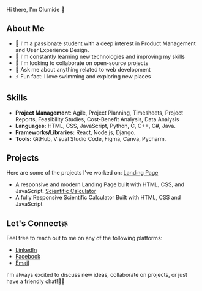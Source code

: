 Hi there, I'm Olumide 👋

## About Me

- 🔭 I'm a passionate student with a deep interest in Product Management and User Experience Design. 
- 🌱 I'm constantly learning new technologies and improving my skills
- 👯 I'm looking to collaborate on open-source projects
- 💬 Ask me about anything related to web development
- ⚡ Fun fact: I love swimming and exploring new places


## Skills

- **Project Management**: Agile, Project Planning, Timesheets, Project Reports, Feasibility Studies, Cost-Benefit Analysis, Data Analysis
- **Languages:** HTML, CSS, JavaScript, Python, C, C++, C#, Java.
- **Frameworks/Libraries:** React, Node.js, Django.
- **Tools:** GitHub, Visual Studio Code, Figma, Canva, Pycharm.

## Projects

Here are some of the projects I've worked on:
[Landing Page](https://github.com/Olus-Oguns/Landing-Page)
   - A responsive and modern Landing Page built with HTML, CSS, and JavaScript.
[Scientific Calculator](https://github.com/Olus-Oguns/Scientific-Calculator)
   - A fully Responsive Scientific Calculator Built with HTML, CSS and JavaScript

## Let's Connect💥

Feel free to reach out to me on any of the following platforms:

- [LinkedIn](https://www.linkedin.com/in/ogundele-olumide-4549b6242/)
- [Facebook](facebook.com/olumide.ogundele.9277)
- [Email](mailto:olusoguns2005@gmail.com)

I'm always excited to discuss new ideas, collaborate on projects, or just have a friendly chat!💫💫
